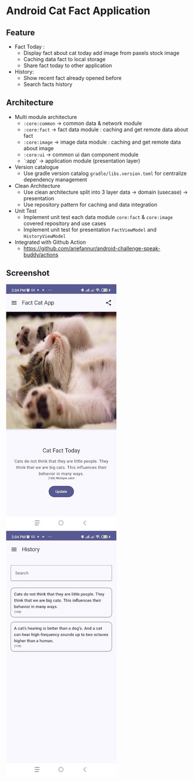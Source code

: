 # Android Cat Fact Application
## Feature
- Fact Today :
  - Display fact about cat today add image from paxels stock image 
  - Caching data fact to local storage
  - Share fact today to other application
- History: 
  - Show recent fact already opened before
  - Search facts history

## Architecture
- Multi module architecture 
  - `:core:common` -> common data & network module 
  - `:core:fact` -> fact data module : caching and get remote data about fact   
  - `:core:image` -> image data module : caching and get remote data about image
  - `:core:ui` -> common ui dan component module 
  - `:app' -> application module (presentation layer)
- Version catalogue 
  - Use gradle version catalog `gradle/libs.version.toml` for centralize dependency management
- Clean Architecture
  - Use clean architecture split into 3 layer data -> domain (usecase) -> presentation
  - Use repository pattern for caching and data integration
- Unit Test
  - Implement unit test each data module `core:fact` & `core:image` covered repository and use cases
  - Implement unit test for presentation `FactViewModel` and `HistoryViewModel`
- Integrated with Github Action
  - https://github.com/ariefannur/android-challenge-speak-buddy/actions

## Screenshot
![Screenshot Home](./screenshot/cat-fact-app.jpg)
![Screenshot History](./screenshot/history-cat-fact-app.jpg)



